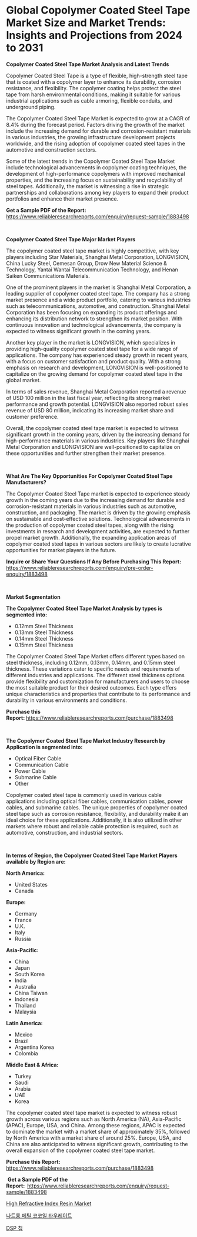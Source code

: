<p><h1>Global Copolymer Coated Steel Tape Market Size and Market Trends: Insights and Projections from 2024 to 2031</h1></p><p><strong>Copolymer Coated Steel Tape Market Analysis and Latest Trends</strong></p>
<p><p>Copolymer Coated Steel Tape is a type of flexible, high-strength steel tape that is coated with a copolymer layer to enhance its durability, corrosion resistance, and flexibility. The copolymer coating helps protect the steel tape from harsh environmental conditions, making it suitable for various industrial applications such as cable armoring, flexible conduits, and underground piping.</p><p>The Copolymer Coated Steel Tape Market is expected to grow at a CAGR of 8.4% during the forecast period. Factors driving the growth of the market include the increasing demand for durable and corrosion-resistant materials in various industries, the growing infrastructure development projects worldwide, and the rising adoption of copolymer coated steel tapes in the automotive and construction sectors.</p><p>Some of the latest trends in the Copolymer Coated Steel Tape Market include technological advancements in copolymer coating techniques, the development of high-performance copolymers with improved mechanical properties, and the increasing focus on sustainability and recyclability of steel tapes. Additionally, the market is witnessing a rise in strategic partnerships and collaborations among key players to expand their product portfolios and enhance their market presence.</p></p>
<p><strong>Get a Sample PDF of the Report:&nbsp;</strong> <a href="https://www.reliableresearchreports.com/enquiry/request-sample/1883498">https://www.reliableresearchreports.com/enquiry/request-sample/1883498</a></p>
<p>&nbsp;</p>
<p><strong>Copolymer Coated Steel Tape Major Market Players</strong></p>
<p><p>The copolymer coated steel tape market is highly competitive, with key players including Star Materials, Shanghai Metal Corporation, LONGVISION, China Lucky Steel, Cemesan Group, Drow New Material Science & Technology, Yantai Wantai Telecommunication Technology, and Henan Saiken Communications Materials.</p><p>One of the prominent players in the market is Shanghai Metal Corporation, a leading supplier of copolymer coated steel tape. The company has a strong market presence and a wide product portfolio, catering to various industries such as telecommunications, automotive, and construction. Shanghai Metal Corporation has been focusing on expanding its product offerings and enhancing its distribution network to strengthen its market position. With continuous innovation and technological advancements, the company is expected to witness significant growth in the coming years.</p><p>Another key player in the market is LONGVISION, which specializes in providing high-quality copolymer coated steel tape for a wide range of applications. The company has experienced steady growth in recent years, with a focus on customer satisfaction and product quality. With a strong emphasis on research and development, LONGVISION is well-positioned to capitalize on the growing demand for copolymer coated steel tape in the global market.</p><p>In terms of sales revenue, Shanghai Metal Corporation reported a revenue of USD 100 million in the last fiscal year, reflecting its strong market performance and growth potential. LONGVISION also reported robust sales revenue of USD 80 million, indicating its increasing market share and customer preference.</p><p>Overall, the copolymer coated steel tape market is expected to witness significant growth in the coming years, driven by the increasing demand for high-performance materials in various industries. Key players like Shanghai Metal Corporation and LONGVISION are well-positioned to capitalize on these opportunities and further strengthen their market presence.</p></p>
<p>&nbsp;</p>
<p><strong>What Are The Key Opportunities For Copolymer Coated Steel Tape Manufacturers?</strong></p>
<p><p>The Copolymer Coated Steel Tape market is expected to experience steady growth in the coming years due to the increasing demand for durable and corrosion-resistant materials in various industries such as automotive, construction, and packaging. The market is driven by the growing emphasis on sustainable and cost-effective solutions. Technological advancements in the production of copolymer coated steel tapes, along with the rising investments in research and development activities, are expected to further propel market growth. Additionally, the expanding application areas of copolymer coated steel tapes in various sectors are likely to create lucrative opportunities for market players in the future.</p></p>
<p><strong>Inquire or Share Your Questions If Any Before Purchasing This Report:</strong> <a href="https://www.reliableresearchreports.com/enquiry/pre-order-enquiry/1883498">https://www.reliableresearchreports.com/enquiry/pre-order-enquiry/1883498</a></p>
<p>&nbsp;</p>
<p><strong>Market Segmentation</strong></p>
<p><strong>The Copolymer Coated Steel Tape Market Analysis by types is segmented into:</strong></p>
<p><ul><li>0.12mm Steel Thickness</li><li>0.13mm Steel Thickness</li><li>0.14mm Steel Thickness</li><li>0.15mm Steel Thickness</li></ul></p>
<p><p>The Copolymer Coated Steel Tape Market offers different types based on steel thickness, including 0.12mm, 0.13mm, 0.14mm, and 0.15mm steel thickness. These variations cater to specific needs and requirements of different industries and applications. The different steel thickness options provide flexibility and customization for manufacturers and users to choose the most suitable product for their desired outcomes. Each type offers unique characteristics and properties that contribute to its performance and durability in various environments and conditions.</p></p>
<p><strong>Purchase this Report:&nbsp;</strong><a href="https://www.reliableresearchreports.com/purchase/1883498">https://www.reliableresearchreports.com/purchase/1883498</a></p>
<p>&nbsp;</p>
<p><strong>The Copolymer Coated Steel Tape Market Industry Research by Application is segmented into:</strong></p>
<p><ul><li>Optical Fiber Cable</li><li>Communication Cable</li><li>Power Cable</li><li>Submarine Cable</li><li>Other</li></ul></p>
<p><p>Copolymer coated steel tape is commonly used in various cable applications including optical fiber cables, communication cables, power cables, and submarine cables. The unique properties of copolymer coated steel tape such as corrosion resistance, flexibility, and durability make it an ideal choice for these applications. Additionally, it is also utilized in other markets where robust and reliable cable protection is required, such as automotive, construction, and industrial sectors.</p></p>
<p>&nbsp;</p>
<p><strong>In terms of Region, the Copolymer Coated Steel Tape Market Players available by Region are:</strong></p>
<p>
    <p> <strong> North America: </strong>
        <ul>
            <li>United States</li>
            <li>Canada</li>
        </ul>
        </p> 
    <p> <strong> Europe: </strong>
        <ul>
            <li>Germany</li>
            <li>France</li>
            <li>U.K.</li>
            <li>Italy</li>
            <li>Russia</li>
        </ul>
        </p> 
    <p> <strong> Asia-Pacific: </strong>
        <ul>
            <li>China</li>
            <li>Japan</li>
            <li>South Korea</li>
            <li>India</li>
            <li>Australia</li>
            <li>China Taiwan</li>
            <li>Indonesia</li>
            <li>Thailand</li>
            <li>Malaysia</li>
        </ul>
        </p> 
    <p> <strong> Latin America: </strong>
        <ul>
            <li>Mexico</li>
            <li>Brazil</li>
            <li>Argentina Korea</li>
            <li>Colombia</li>
        </ul>
        </p> 
    <p> <strong> Middle East & Africa: </strong>
        <ul>
            <li>Turkey</li>
            <li>Saudi</li>
            <li>Arabia</li>
            <li>UAE</li>
            <li>Korea</li>
        </ul>
    </p>
    </p>
<p><p>The copolymer coated steel tape market is expected to witness robust growth across various regions such as North America (NA), Asia-Pacific (APAC), Europe, USA, and China. Among these regions, APAC is expected to dominate the market with a market share of approximately 35%, followed by North America with a market share of around 25%. Europe, USA, and China are also anticipated to witness significant growth, contributing to the overall expansion of the copolymer coated steel tape market.</p></p>
<p><strong>Purchase this Report: </strong><a href="https://www.reliableresearchreports.com/purchase/1883498">https://www.reliableresearchreports.com/purchase/1883498</a></p>
<p>&nbsp;<strong>Get a Sample PDF of the Report:&nbsp;&nbsp;</strong><a href="https://www.reliableresearchreports.com/enquiry/request-sample/1883498">https://www.reliableresearchreports.com/enquiry/request-sample/1883498</a></p>
<p><strong></strong></p>
<p><p><a href="https://github.com/nicholepatriciadoylenwnrjr0/Market-Research-Report-List-1/blob/main/high-refractive-index-resin-market.md">High Refractive Index Resin Market</a></p><p><a href="https://medium.com/@sybleferry/%EC%86%8C%EB%93%90-%EB%A9%94%ED%8B%B8-%EC%BD%94%EC%BD%94%EC%9D%BC-%ED%83%80%EC%9A%B0%EB%A0%88%EC%9D%B4%ED%8A%B8-%EC%8B%9C%EC%9E%A5-%EB%B6%84%EC%84%9D-%EB%B0%8F-%ED%81%AC%EA%B8%B0%EB%8A%94-2024%EB%85%84%EB%B6%80%ED%84%B0-2031%EB%85%84%EA%B9%8C%EC%A7%80-%EC%98%88%EC%B8%A1%EB%90%A9%EB%8B%88%EB%8B%A4-f17d5958e03d">나트륨 메틸 코코일 타우레이트</a></p><p><a href="https://medium.com/@bud567768/2024%EB%85%84%EB%B6%80%ED%84%B0-2031%EB%85%84%EA%B9%8C%EC%A7%80-dsp-%EC%B9%A9-%EC%8B%9C%EC%9E%A5-%EC%A0%90%EC%9C%A0%EC%9C%A8-%EB%B3%80%ED%99%94%EC%99%80-%EC%8B%9C%EC%9E%A5-%EC%84%B1%EC%9E%A5-%ED%8A%B8%EB%A0%8C%EB%93%9C-b92a3fddf522">DSP 칩</a></p></p>